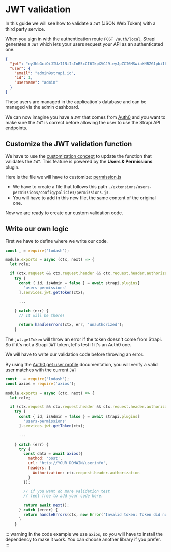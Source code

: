 # JWT validation

In this guide we will see how to validate a `JWT` (JSON Web Token) with a third party service.

When you sign in with the authentication route `POST /auth/local`, Strapi generates a `JWT` which lets your users request your API as an authenticated one.

```json
{
  "jwt": "eyJhbGciOiJIUzI1NiIsInR5cCI6IkpXVCJ9.eyJpZCI6MSwiaXNBZG1pbiI6dHJ1ZSwiaWF0IjoxNTcxODIyMDAzLCJleHAiOjE1NzQ0MTQwMDN9.T5XQGSDZ6TjgM5NYaVDbYJt84qHZTrtBqWu1Q3ShINw",
  "user": {
    "email": "admin@strapi.io",
    "id": 1,
    "username": "admin"
  }
}
```

These users are managed in the application's database and can be managed via the admin dashboard.

We can now imagine you have a `JWT` that comes from [Auth0](https://auth0.com) and you want to make sure the `JWT` is correct before allowing the user to use the Strapi API endpoints.

## Customize the JWT validation function

We have to use the [customization concept](../concepts/customization.md) to update the function that validates the `JWT`. This feature is powered by the **Users & Permissions** plugin.

Here is the file we will have to customize: [permission.js](https://github.com/strapi/strapi/blob/master/packages/strapi-plugin-users-permissions/config/policies/permissions.js)

- We have to create a file that follows this path `./extensions/users-permissions/config/policies/permissions.js`.
- You will have to add in this new file, the same content of the original one.

Now we are ready to create our custom validation code.

## Write our own logic

First we have to define where we write our code.

```js
const _ = require('lodash');

module.exports = async (ctx, next) => {
  let role;

  if (ctx.request && ctx.request.header && ctx.request.header.authorization) {
    try {
      const { id, isAdmin = false } = await strapi.plugins[
        'users-permissions'
      ].services.jwt.getToken(ctx);

      ...

    } catch (err) {
      // It will be there!

      return handleErrors(ctx, err, 'unauthorized');
    }
```

The `jwt.getToken` will throw an error if the token doesn't come from Strapi. So if it's not a Strapi `JWT` token, let's test if it's an Auth0 one.

We will have to write our validation code before throwing an error.

By using the [Auth0 get user profile](https://auth0.com/docs/api/authentication?http#get-user-info) documentation, you will verify a valid user matches with the current `JWT`

```js
const _ = require('lodash');
const axios = require('axios');

module.exports = async (ctx, next) => {
  let role;

  if (ctx.request && ctx.request.header && ctx.request.header.authorization) {
    try {
      const { id, isAdmin = false } = await strapi.plugins[
        'users-permissions'
      ].services.jwt.getToken(ctx);

      ...

    } catch (err) {
      try {
        const data = await axios({
          method: 'post',
          url: 'http://YOUR_DOMAIN/userinfo',
          headers: {
            Authorization: ctx.request.header.authorization
          }
        });

        // if you want do more validation test
        // feel free to add your code here.

        return await next();
      } catch (error) {
        return handleErrors(ctx, new Error('Invalid token: Token did not match with Strapi and Auth0'), 'unauthorized');
      }
    }
```

::: warning
In the code example we use `axios`, so you will have to install the dependency to make it work. You can choose another library if you prefer.
:::

